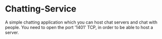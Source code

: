 # Chatting-Service

A simple chatting application which you can host chat servers and chat with people.
You need to open the port '1401' TCP, in order to be able to host a server.
